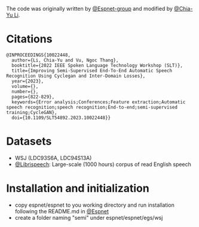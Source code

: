 The code was originally written by [@Espnet-group](https://github.com/espnet/espnet) and modified by [@Chia-Yu Li](https://github.com/chiayuli).

# Citations
```
@INPROCEEDINGS{10022448,
  author={Li, Chia-Yu and Vu, Ngoc Thang},
  booktitle={2022 IEEE Spoken Language Technology Workshop (SLT)}, 
  title={Improving Semi-Supervised End-To-End Automatic Speech Recognition Using Cyclegan and Inter-Domain Losses}, 
  year={2023},
  volume={},
  number={},
  pages={822-829},
  keywords={Error analysis;Conferences;Feature extraction;Automatic speech recognition;speech recognition;End-to-end;semi-supervised training;CycleGAN},
  doi={10.1109/SLT54892.2023.10022448}}
```
# Datasets
* WSJ (LDC93S6A, LDC94S13A)
* [@Librispeech](https://www.openslr.org/12): Large-scale (1000 hours) corpus of read English speech

# Installation and initialization
* copy espnet/espnet to you working directory and run installation following the README.md in [@Espnet](https://github.com/espnet/espnet)
* create a folder naming "semi" under espnet/espnet/egs/wsj
